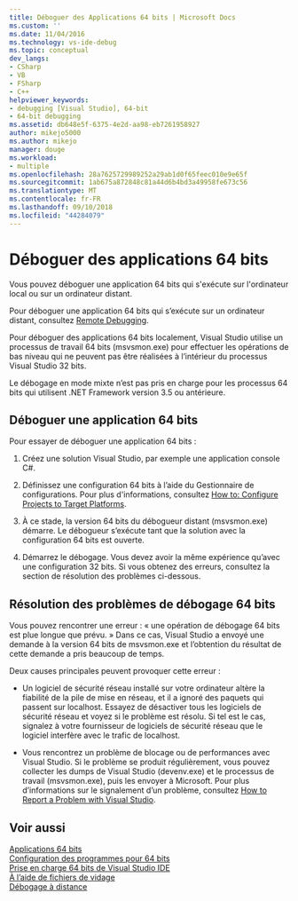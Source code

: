```yaml
---
title: Déboguer des Applications 64 bits | Microsoft Docs
ms.custom: ''
ms.date: 11/04/2016
ms.technology: vs-ide-debug
ms.topic: conceptual
dev_langs:
- CSharp
- VB
- FSharp
- C++
helpviewer_keywords:
- debugging [Visual Studio], 64-bit
- 64-bit debugging
ms.assetid: db648e5f-6375-4e2d-aa98-eb7261958927
author: mikejo5000
ms.author: mikejo
manager: douge
ms.workload:
- multiple
ms.openlocfilehash: 28a7625729989252a29ab1d0f65feec010e9e65f
ms.sourcegitcommit: 1ab675a872848c81a44d6b4bd3a49958fe673c56
ms.translationtype: MT
ms.contentlocale: fr-FR
ms.lasthandoff: 09/10/2018
ms.locfileid: "44284079"
---
```

# <a name="debug-64-bit-applications"></a>Déboguer des applications 64 bits
Vous pouvez déboguer une application 64 bits qui s'exécute sur l'ordinateur local ou sur un ordinateur distant.  
  
 Pour déboguer une application 64 bits qui s’exécute sur un ordinateur distant, consultez [Remote Debugging](../debugger/remote-debugging.md).  
  
 Pour déboguer des applications 64 bits localement, Visual Studio utilise un processus de travail 64 bits (msvsmon.exe) pour effectuer les opérations de bas niveau qui ne peuvent pas être réalisées à l’intérieur du processus Visual Studio 32 bits.  
  
 Le débogage en mode mixte n’est pas pris en charge pour les processus 64 bits qui utilisent .NET Framework version 3.5 ou antérieure.  
  
## <a name="debug-a-64-bit-application"></a>Déboguer une application 64 bits  
 Pour essayer de déboguer une application 64 bits :  
  
1.  Créez une solution Visual Studio, par exemple une application console C#.  
  
2.  Définissez une configuration 64 bits à l’aide du Gestionnaire de configurations. Pour plus d'informations, consultez [How to: Configure Projects to Target Platforms](../ide/how-to-configure-projects-to-target-platforms.md).  
  
3.  À ce stade, la version 64 bits du débogueur distant (msvsmon.exe) démarre. Le débogueur s’exécute tant que la solution avec la configuration 64 bits est ouverte.  
  
4.  Démarrez le débogage. Vous devez avoir la même expérience qu’avec une configuration 32 bits. Si vous obtenez des erreurs, consultez la section de résolution des problèmes ci-dessous.  
  
## <a name="troubleshooting-64-bit-debugging"></a>Résolution des problèmes de débogage 64 bits  
 Vous pouvez rencontrer une erreur : « une opération de débogage 64 bits est plue longue que prévu. » Dans ce cas, Visual Studio a envoyé une demande à la version 64 bits de msvsmon.exe et l’obtention du résultat de cette demande a pris beaucoup de temps.  
  
 Deux causes principales peuvent provoquer cette erreur :  
  
-   Un logiciel de sécurité réseau installé sur votre ordinateur altère la fiabilité de la pile de mise en réseau, et il a ignoré des paquets qui passent sur localhost. Essayez de désactiver tous les logiciels de sécurité réseau et voyez si le problème est résolu. Si tel est le cas, signalez à votre fournisseur de logiciels de sécurité réseau que le logiciel interfère avec le trafic de localhost.  
  
-   Vous rencontrez un problème de blocage ou de performances avec Visual Studio. Si le problème se produit régulièrement, vous pouvez collecter les dumps de Visual Studio (devenv.exe) et le processus de travail (msvsmon.exe), puis les envoyer à Microsoft. Pour plus d’informations sur le signalement d’un problème, consultez [How to Report a Problem with Visual Studio](../ide/How-to-Report-a-Problem-with-Visual-Studio-2017.md).
  
## <a name="see-also"></a>Voir aussi  
 [Applications 64 bits](https://docs.microsoft.com/dotnet/framework/64-bit-apps)   
 [Configuration des programmes pour 64 bits](/cpp/build/configuring-programs-for-64-bit-visual-cpp)   
 [Prise en charge 64 bits de Visual Studio IDE](../ide/visual-studio-ide-64-bit-support.md)   
 [À l’aide de fichiers de vidage](../debugger/using-dump-files.md)   
 [Débogage à distance](../debugger/remote-debugging.md)